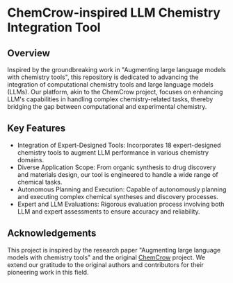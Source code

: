 # ChemCrow-inspired LLM Chemistry Integration Tool

## Overview
Inspired by the groundbreaking work in "Augmenting large language models with chemistry tools", this repository is dedicated to advancing the integration of computational chemistry tools and large language models (LLMs). Our platform, akin to the ChemCrow project, focuses on enhancing LLM's capabilities in handling complex chemistry-related tasks, thereby bridging the gap between computational and experimental chemistry.

## Key Features
- Integration of Expert-Designed Tools: Incorporates 18 expert-designed chemistry tools to augment LLM performance in various chemistry domains.
- Diverse Application Scope: From organic synthesis to drug discovery and materials design, our tool is engineered to handle a wide range of chemical tasks.
- Autonomous Planning and Execution: Capable of autonomously planning and executing complex chemical syntheses and discovery processes.
- Expert and LLM Evaluations: Rigorous evaluation process involving both LLM and expert assessments to ensure accuracy and reliability.

## Acknowledgements
This project is inspired by the research paper "Augmenting large language models with chemistry tools" and the original [ChemCrow](https://github.com/ur-whitelab/chemcrow-public.git) project. We extend our gratitude to the original authors and contributors for their pioneering work in this field.